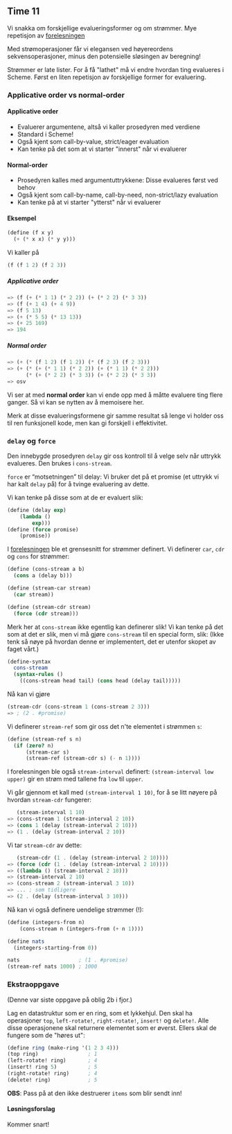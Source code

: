 ## Time 11

Vi snakka om forskjellige evalueringsformer og om strømmer. Mye repetisjon av [forelesningen](foils.pdf)

Med strømoperasjoner får vi elegansen ved høyereordens sekvensoperasjoner, minus den potensielle sløsingen av beregning!

Strømmer er late lister. For å få "lathet" må vi endre hvordan ting evalueres i Scheme. Først en liten repetisjon av forskjellige former for evaluering.

### Applicative order vs normal-order

#### Applicative order

- Evaluerer argumentene, altså vi kaller prosedyren med verdiene
- Standard i Scheme!
- Også kjent som call-by-value, strict/eager evaluation
- Kan tenke på det som at vi starter "innerst" når vi evaluerer

#### Normal-order

- Prosedyren kalles med argumentuttrykkene: Disse evalueres først ved behov
- Også kjent som call-by-name, call-by-need, non-strict/lazy evaluation
- Kan tenke på at vi starter "ytterst" når vi evaluerer

#### Eksempel

```scheme
(define (f x y)
  (+ (* x x) (* y y)))
```
Vi kaller på

```scheme
(f (f 1 2) (f 2 3))
```

##### Applicative order

```scheme
=> (f (+ (* 1 1) (* 2 2)) (+ (* 2 2) (* 3 3))
=> (f (+ 1 4) (+ 4 9))
=> (f 5 13)
=> (+ (* 5 5) (* 13 13))
=> (+ 25 169)
=> 194
```
##### Normal order

```scheme
=> (+ (* (f 1 2) (f 1 2)) (* (f 2 3) (f 2 3)))
=> (+ (* (+ (* 1 1) (* 2 2)) (+ (* 1 1) (* 2 2)))
      (* (+ (* 2 2) (* 3 3)) (+ (* 2 2) (* 3 3))
=> osv
```

Vi ser at med **normal order** kan vi ende opp med å måtte evaluere ting flere ganger. Så vi kan se nytten av å memoisere her.

Merk at disse evalueringsformene gir samme resultat så lenge vi holder oss til ren funksjonell kode, men kan gi forskjell i effektivitet.


### `delay` og `force`
Den innebygde prosedyren `delay` gir oss kontroll til å velge selv når uttrykk evalueres. Den brukes i `cons-stream`.

`force` er “motsetningen” til delay: Vi bruker det på et promise (et uttrykk vi har kalt `delay` på) for å tvinge evaluering av dette.

Vi kan tenke på disse som at de er evaluert slik:

```scheme
(define (delay exp)
    (lambda ()
        exp)))
(define (force promise)
    (promise))
```

I [forelesningen](foils.pdf) ble et grensesnitt for strømmer definert. Vi definerer `car`, `cdr` og `cons` for strømmer:

```scheme
(define (cons-stream a b)
  (cons a (delay b)))

(define (stream-car stream)
  (car stream))

(define (stream-cdr stream)
  (force (cdr stream)))
```

Merk her at `cons-stream` ikke egentlig kan definerer slik! Vi kan tenke på det som at det er slik, men vi må gjøre `cons-stream` til en special form, slik: (Ikke tenk så nøye på hvordan denne er implementert, det er utenfor skopet av faget vårt.)

```scheme
(define-syntax
  cons-stream
  (syntax-rules ()
    ((cons-stream head tail) (cons head (delay tail)))))
```

Nå kan vi gjøre

```scheme
(stream-cdr (cons-stream 1 (cons-stream 2 3)))
=> ; (2 . #promise)
```


Vi definerer `stream-ref` som gir oss det n'te elementet i strømmen `s`:

```scheme
(define (stream-ref s n)
  (if (zero? n)
      (stream-car s)
      (stream-ref (stream-cdr s) (- n 1))))
```

I forelesningen ble også `stream-interval` definert: `(stream-interval low upper)` gir en strøm med tallene fra `low` til `upper`.

Vi går gjennom et kall med `(stream-interval 1 10)`, for å se litt nøyere på hvordan `stream-cdr` fungerer:

```scheme
   (stream-interval 1 10)
=> (cons-stream 1 (stream-interval 2 10))
=> (cons 1 (delay (stream-interval 2 10)))
=> (1 . (delay (stream-interval 2 10))
```

Vi tar `stream-cdr` av dette:

```scheme
   (stream-cdr (1 . (delay (stream-interval 2 10))))
=> (force (cdr (1 . (delay (stream-interval 2 10))))
=> ((lambda () (stream-interval 2 10)))
=> (stream-interval 2 10)
=> (cons-stream 2 (stream-interval 3 10))
=> ... ; som tidligere
=> (2 . (delay (stream-interval 3 10)))
```

Nå kan vi også definere uendelige strømmer (!):

```scheme
(define (integers-from n)
    (cons-stream n (integers-from (+ n 1))))

(define nats
  (integers-starting-from 0))

nats                   ; (1 . #promise)
(stream-ref nats 1000) ; 1000
```


### Ekstraoppgave
(Denne var siste oppgave på oblig 2b i fjor.)

Lag en datastruktur som er en ring, som et lykkehjul. Den skal ha operasjoner `top`, `left-rotate!`, `right-rotate!`, `insert!` og `delete!`. Alle disse operasjonene skal returnere elementet som er øverst. Ellers skal de fungere som de "høres ut":

```scheme
(define ring (make-ring '(1 2 3 4)))
(top ring)                ; 1
(left-rotate! ring)       ; 4
(insert! ring 5)          ; 5
(right-rotate! ring)      ; 4
(delete! ring)            ; 5
```

**OBS**: Pass på at den ikke destruerer `items` som blir sendt inn!

#### Løsningsforslag
Kommer snart!
